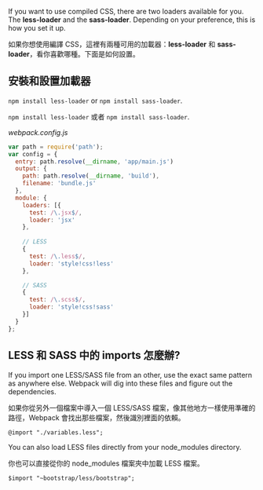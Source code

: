 ﻿If you want to use compiled CSS, there are two loaders available for you. The **less-loader** and the **sass-loader**. Depending on your preference, this is how you set it up.

如果你想使用編譯 CSS，這裡有兩種可用的加載器：**less-loader** 和 **sass-loader**，看你喜歡哪種。下面是如何設置。

## 安裝和設置加載器
`npm install less-loader` or `npm install sass-loader`.

`npm install less-loader` 或者 `npm install sass-loader`.

*webpack.config.js*
```javascript
var path = require('path');
var config = {
  entry: path.resolve(__dirname, 'app/main.js')
  output: {
    path: path.resolve(__dirname, 'build'),
    filename: 'bundle.js'
  },
  module: {
    loaders: [{
      test: /\.jsx$/,
      loader: 'jsx'
    }, 
     
    // LESS
    {
      test: /\.less$/,
      loader: 'style!css!less'
    },

    // SASS
    {
      test: /\.scss$/,
      loader: 'style!css!sass'
    }]
  }
};
```

## LESS 和 SASS 中的 imports 怎麼辦?
If you import one LESS/SASS file from an other, use the exact same pattern as anywhere else. Webpack will dig into these files and figure out the dependencies.

如果你從另外一個檔案中導入一個 LESS/SASS 檔案，像其他地方一樣使用準確的路徑，Webpack 會找出那些檔案，然後識別裡面的依賴。

```less
@import "./variables.less";
```

You can also load LESS files directly from your node_modules directory.

你也可以直接從你的 node_modules 檔案夾中加載 LESS 檔案。

```less
$import "~bootstrap/less/bootstrap";
```

